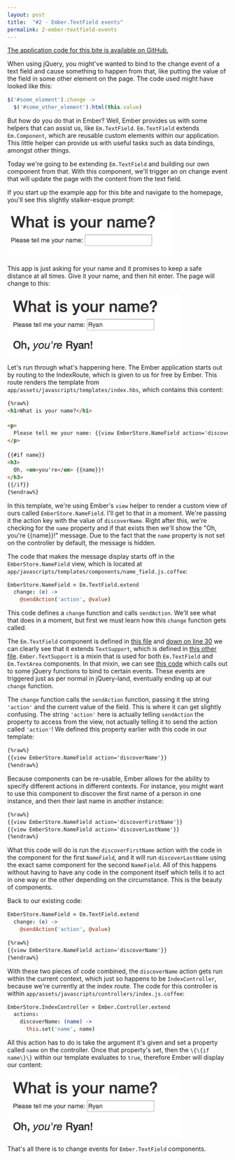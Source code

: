 ```yaml
---
layout: post
title:  "#2 - Ember.TextField events"
permalink: 2-ember-textfield-events
---
```


[The application code for this bite is available on GitHub.](https://github.com/emberbites/2-textfield-events)

When using jQuery, you might've wanted to bind to the change event of a text field and cause something to happen from that, like putting the value of the field in some other element on the page. The code used might have looked like this:

```js
$('#some_element').change ->
  $('#some_other_element').html(this.value)
```

But how do you do that in Ember? Well, Ember provides us with some helpers that can assist us, like `Em.TextField`. `Em.TextField` extends `Em.Component`, which are reusable custom elements  within our application. This little helper can provide us with useful tasks such as data bindings, amongst other things.

Today we're going to be extending `Em.TextField` and building our own component from that. With this component, we'll trigger an on change event that will update the page with the content from the text field.

If you start up the example app for this bite and navigate to the homepage, you'll see this slightly stalker-esque prompt:

![What is your name?](/images/2014-05-01/name_prompt.png)

This app is just asking for your name and it promises to keep a safe distance at all times. Give it your name, and then hit enter. The page will change to this:

![Revelation](/images/2014-05-01/name_revelation.png)

Let's run through what's happening here. The Ember application starts out by routing to the IndexRoute, which is given to us for free by Ember. This route renders the template from `app/assets/javascripts/templates/index.hbs`, which contains this content:

```html
{%raw%}
<h1>What is your name?</h1>

<p>
  Please tell me your name: {{view EmberStore.NameField action='discoverName'}}
</p>

{{#if name}}
<h3>
  Oh, <em>you're</em> {{name}}!
</h3>
{{/if}}
{%endraw%}
```

In this template, we're using Ember's `view` helper to render a custom view of ours called `EmberStore.NameField`. I'll get to that in a moment. We're passing it the action key with the value of `discoverName`. Right after this, we're checking for the `name` property and if that exists then we'll show the "Oh, you're \{\{name\}\}!" message. Due to the fact that the `name` property is not set on the controller by default, the message is hidden.

The code that makes the message display starts off in the `EmberStore.NameField` view, which is located at `app/javascripts/templates/components/name_field.js.coffee`:

```coffee
EmberStore.NameField = Em.TextField.extend
  change: (e) ->
    @sendAction('action', @value)
```

This code defines a `change` function and calls `sendAction`. We'll see what that does in a moment, but first we must learn how this `change` function gets called. 

The `Em.TextField` component is defined in [this file](https://github.com/emberjs/ember.js/blob/v1.5.1/packages/ember-handlebars/lib/controls/text_field.js) and [down on line 30](https://github.com/emberjs/ember.js/blob/v1.5.1/packages/ember-handlebars/lib/controls/text_field.js#L30) we can clearly see that it extends `TextSupport`, which is defined in [this other file](https://github.com/emberjs/ember.js/blob/v1.5.1/packages/ember-handlebars/lib/controls/text_support.js). `Ember.TextSupport` is a mixin that is used for both `Em.TextField` and `Em.TextArea` components. In that mixin, we can see [this code](https://github.com/emberjs/ember.js/blob/v1.5.1/packages/ember-handlebars/lib/controls/text_support.js#L29-L37) which calls out to some jQuery functions to bind to certain events. These events are triggered just as per normal in jQuery-land, eventually ending up at our `change` function.

The `change` function calls the `sendAction` function, passing it the string
`'action'` and the current value of the field. This is where it can get
slightly confusing. The string `'action'` here is actually telling
`sendAction` the property to access from the view, not actually telling it to
send the action called `'action'`! We defined this property earlier with this code in our template:

```html
{%raw%}
{{view EmberStore.NameField action='discoverName'}}
{%endraw%}
```

Because components can be re-usable, Ember allows for the ability to specify different actions in different contexts. For instance, you might want to use this component to discover the first name of a person in one instance, and then their last name in another instance:

```html
{%raw%}
{{view EmberStore.NameField action='discoverFirstName'}}
{{view EmberStore.NameField action='discoverLastName'}}
{%endraw%}
```

What this code will do is run the `discoverFirstName` action with the code in the component for the first `NameField`, and it will run `discoverLastName` using the exact same component for the second `NameField`. All of this happens without having to have any code in the component itself which tells it to act in one way or the other depending on the circumstance. This is the beauty of components.

Back to our existing code:

```coffee
EmberStore.NameField = Em.TextField.extend
  change: (e) ->
    @sendAction('action', @value)
```

```html
{%raw%}
{{view EmberStore.NameField action='discoverName'}}
{%endraw%}
```

With these two pieces of code combined, the `discoverName` action gets run within the current context, which just so happens to be `IndexController`, because we're currently at the index route. The code for this controller is within `app/assets/javascripts/controllers/index.js.coffee`:

```coffee
EmberStore.IndexController = Ember.Controller.extend
  actions:
    discoverName: (name) ->
      this.set('name', name)
```

All this action has to do is take the argument it's given and set a property called `name` on the controller. Once that property's set, then the `\{\{if name\}\}` within our template evaluates to `true`, therefore Ember will display our content:

![Revelation](/images/2014-05-01/name_revelation.png)

That's all there is to change events for `Ember.TextField` components.